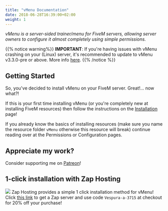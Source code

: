 ```yaml
---
title: "vMenu Documentation"
date: 2018-06-28T16:39:00+02:00
weight: 1
---
```


_vMenu is a server-sided trainer/menu for FiveM servers, allowing server owners to configure it almost completely using simple permissions._


{{% notice warning%}}
**IMPORTANT**: If you're having issues with vMenu crashing on your (Linux) server, it's recommended to update to vMenu v3.3.0-pre or above. More info [here](https://github.com/TomGrobbe/vMenu/releases/tag/v3.3.0-pre).
{{% /notice %}}


## Getting Started
So, you've decided to install vMenu on your FiveM server. Great!... now what?!

If this is your first time installing vMenu (or you're completely new at installing FiveM resources) then follow the instructions on the [Installation](/vmenu/installation/) page!

If you already know the basics of installing resources (make sure you name the resource folder `vMenu` otherwise this resource will break) continue reading over at the Permissions or Configuration pages.

## Appreciate my work?
Consider supporting me on [<i class='fab fa-patreon'></i> Patreon](https://www.patreon.com/vespura)!

## 1-click installation with Zap Hosting
[![](https://zap-hosting.com/interface/_images/banner/gameserver/fivem-affiliate-banner-1006x180.png)](https://zap-hosting.com/vespura)
Zap Hosting provides a simple 1 click installation method for vMenu! Click [this link](https://zap-hosting.com/vespura) to get a Zap server and use code `Vespura-a-3715` at checkout for 20% off your purchase!